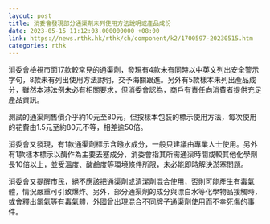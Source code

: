 ```yaml
---
layout: post
title: 消委會發現部分通渠劑未列使用方法說明或產品成份
date: 2023-05-15 11:12:03.000000000 +08:00
link: https://news.rthk.hk/rthk/ch/component/k2/1700597-20230515.htm
categories: rthk
---
```


消委會檢視市面17款較常見的通渠劑，發現有4款未有同時以中英文列出安全警示字句，8款未有列出使用方法說明，交予海關跟進。另外有5款樣本未列出產品成分，雖然本港法例未必有相關要求，但消委會認為，商戶有責任向消費者提供充足產品資訊。

測試的通渠劑售價介乎約10元至80元，但按樣本包裝的標示使用方法，每次使用的花費由1.5元至約80元不等，相差逾50倍。

消委會又發現，有1款通渠劑標示含鏹水成分，一般只建議由專業人士使用。另外有1款樣本標示以酶作為主要去塞成分，消委會指其所需通渠時間或較其他化學劑長10倍以上，並受溫度、酸鹼度等環境條件所限，未必能即時解決淤塞問題。

消委會又提醒市民，絕不應該把通渠劑或清潔劑混合使用，否則可能產生有毒氣體，情況嚴重可引致爆炸。另外，部分通渠劑的成分與漂白水等化學物品接觸時，或會釋出氯氣等有毒氣體，外國曾出現混合不同牌子通渠劑使用而不幸死傷的事件。
